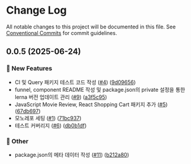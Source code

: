 # Change Log

All notable changes to this project will be documented in this file.
See [Conventional Commits](https://conventionalcommits.org) for commit guidelines.

## 0.0.5 (2025-06-24)


### :rocket: New Features

* CI 및 Query 패키지 테스트 코드 작성 ([#4](https://github.com/guesung/guesung-libraries/issues/4)) ([9d09656](https://github.com/guesung/guesung-libraries/commit/9d096561eecf55304a25ebd2829bcbcdec41fa3a))
* funnel, component README 작성 및 package.json의 private 설정을 통한 lerna 버전 업데이트 관리 ([#9](https://github.com/guesung/guesung-libraries/issues/9)) ([a3f5c95](https://github.com/guesung/guesung-libraries/commit/a3f5c957dd0f8d2fe17d1867e7ee943ad900178c))
* JavaScript Movie Review, React Shopping Cart 패키지 추가 ([#5](https://github.com/guesung/guesung-libraries/issues/5)) ([67db697](https://github.com/guesung/guesung-libraries/commit/67db69768d12e6256206bb430d80f3e89467cf83))
* 모노레포 세팅 ([#1](https://github.com/guesung/guesung-libraries/issues/1)) ([71bc937](https://github.com/guesung/guesung-libraries/commit/71bc937507504c3ac167b7ae2cb5ae9bc42001a3))
* 테스트 커버리지 ([#6](https://github.com/guesung/guesung-libraries/issues/6)) ([db0b1df](https://github.com/guesung/guesung-libraries/commit/db0b1df5e167e204fae0dce159c54940c23716bc))


### :mega: Other

* package.json의 메타 데이터 작성 ([#11](https://github.com/guesung/guesung-libraries/issues/11)) ([b212a80](https://github.com/guesung/guesung-libraries/commit/b212a80176c828f9d9eee8718bd3a6626a012eed))
